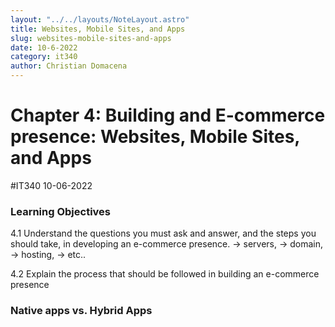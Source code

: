 ```yaml
---
layout: "../../layouts/NoteLayout.astro"
title: Websites, Mobile Sites, and Apps
slug: websites-mobile-sites-and-apps
date: 10-6-2022
category: it340
author: Christian Domacena
---
```


# Chapter 4: Building and E-commerce presence: Websites, Mobile Sites, and Apps

#IT340 10-06-2022

### Learning Objectives

4.1 Understand the questions you must ask and answer, and the steps you should take, in developing an e-commerce presence.
-> servers,
-> domain,
-> hosting,
-> etc..

4.2 Explain the process that should be followed in building an e-commerce presence

### Native apps vs. Hybrid Apps
